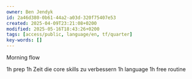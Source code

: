 ```yaml
---
owner: Ben Jendyk
id: 2a46d380-0b61-44a2-a03d-320f75407e53
created: 2025-04-09T23:21:08+0200
modified: 2025-05-16T18:43:26+0200
tags: [access/public, language/en, tf/quarter]
key-words: []
---
```


Morning flow 

1h prep
1h Zeit die core skills zu verbessern
1h language
1h free routine